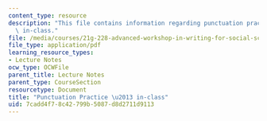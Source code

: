 ```yaml
---
content_type: resource
description: "This file contains information regarding punctuation practice \u2013\
  \ in-class."
file: /media/courses/21g-228-advanced-workshop-in-writing-for-social-sciences-and-architecture-els-spring-2007/7cadd4f78c42799b5087d8d2711d9113_MIT21G.228S07_punc_practic.pdf
file_type: application/pdf
learning_resource_types:
- Lecture Notes
ocw_type: OCWFile
parent_title: Lecture Notes
parent_type: CourseSection
resourcetype: Document
title: "Punctuation Practice \u2013 in-class"
uid: 7cadd4f7-8c42-799b-5087-d8d2711d9113
---
```

